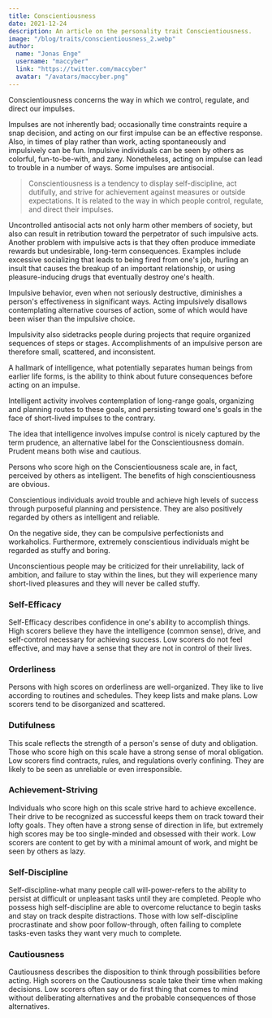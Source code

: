 ```yaml
---
title: Conscientiousness
date: 2021-12-24
description: An article on the personality trait Conscientiousness.
image: "/blog/traits/conscientiousness_2.webp"
author:
  name: "Jonas Enge"
  username: "maccyber"
  link: "https://twitter.com/maccyber"
  avatar: "/avatars/maccyber.png"
---
```


Conscientiousness concerns the way in which we control, regulate, and direct our impulses.

Impulses are not inherently bad; occasionally time constraints require a snap decision, and acting on our first impulse can be an effective response. Also, in times of play rather than work, acting spontaneously and impulsively can be fun. Impulsive individuals can be seen by others as colorful, fun-to-be-with, and zany. Nonetheless, acting on impulse can lead to trouble in a number of ways. Some impulses are antisocial.

>  Conscientiousness is a tendency to display self-discipline, act dutifully, and strive for achievement against measures or outside expectations. It is related to the way in which people control, regulate, and direct their impulses.

Uncontrolled antisocial acts not only harm other members of society, but also can result in retribution toward the perpetrator of such impulsive acts.
Another problem with impulsive acts is that they often produce immediate rewards but undesirable, long-term consequences.
Examples include excessive socializing that leads to being fired from one's job, hurling an insult that causes the breakup of an important relationship, or using pleasure-inducing drugs that eventually destroy one's health.

Impulsive behavior, even when not seriously destructive, diminishes a person's effectiveness in significant ways. Acting impulsively disallows contemplating alternative courses of action, some of which would have been wiser than the impulsive choice.

Impulsivity also sidetracks people during projects that require organized sequences of steps or stages. Accomplishments of an impulsive person are therefore small, scattered, and inconsistent.

A hallmark of intelligence, what potentially separates human beings from earlier life forms, is the ability to think about future consequences before acting on an impulse.

Intelligent activity involves contemplation of long-range goals, organizing and planning routes to these goals, and persisting toward one's goals in the face of short-lived impulses to the contrary.

The idea that intelligence involves impulse control is nicely captured by the term prudence, an alternative label for the Conscientiousness domain. Prudent means both wise and cautious.

Persons who score high on the Conscientiousness scale are, in fact, perceived by others as intelligent. The benefits of high conscientiousness are obvious.

Conscientious individuals avoid trouble and achieve high levels of success through purposeful planning and persistence. They are also positively regarded by others as intelligent and reliable.

On the negative side, they can be compulsive perfectionists and workaholics. Furthermore, extremely conscientious individuals might be regarded as stuffy and boring.

Unconscientious people may be criticized for their unreliability, lack of ambition, and failure to stay within the lines, but they will experience many short-lived pleasures and they will never be called stuffy.


### Self-Efficacy

Self-Efficacy describes confidence in one's ability to accomplish things. High scorers believe they have the intelligence (common sense), drive, and self-control necessary for achieving success. Low scorers do not feel effective, and may have a sense that they are not in control of their lives.

### Orderliness

Persons with high scores on orderliness are well-organized. They like to live according to routines and schedules. They keep lists and make plans. Low scorers tend to be disorganized and scattered.

### Dutifulness

This scale reflects the strength of a person's sense of duty and obligation. Those who score high on this scale have a strong sense of moral obligation. Low scorers find contracts, rules, and regulations overly confining. They are likely to be seen as unreliable or even irresponsible.

### Achievement-Striving

Individuals who score high on this scale strive hard to achieve excellence. Their drive to be recognized as successful keeps them on track toward their lofty goals. They often have a strong sense of direction in life, but extremely high scores may be too single-minded and obsessed with their work. Low scorers are content to get by with a minimal amount of work, and might be seen by others as lazy.

### Self-Discipline

Self-discipline-what many people call will-power-refers to the ability to persist at difficult or unpleasant tasks until they are completed. People who possess high self-discipline are able to overcome reluctance to begin tasks and stay on track despite distractions. Those with low self-discipline procrastinate and show poor follow-through, often failing to complete tasks-even tasks they want very much to complete.

### Cautiousness

Cautiousness describes the disposition to think through possibilities before acting. High scorers on the Cautiousness scale take their time when making decisions. Low scorers often say or do first thing that comes to mind without deliberating alternatives and the probable consequences of those alternatives.


